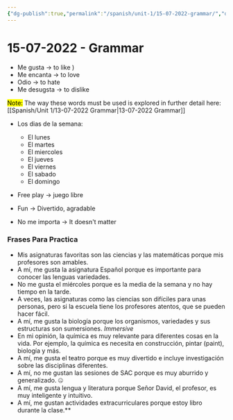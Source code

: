 ```yaml
---
{"dg-publish":true,"permalink":"/spanish/unit-1/15-07-2022-grammar/","dgHomeLink":true,"dgPassFrontmatter":true}
---
```


# 15-07-2022 - Grammar
- Me gusta → to like )
- Me encanta → to love
- Odio → to hate
- Me desugsta → to dislike

<mark class="Blue">Note:</mark> The way these words must be used is explored in further detail here: [[Spanish/Unit 1/13-07-2022 Grammar|13-07-2022 Grammar]]

- Los dias de la semana:
	- El lunes
	- El martes
	- El miercoles
	- El jueves
	- El viernes 
	- El sabado
	- El domingo

- Free play → juego libre
- Fun → Divertido, agradable
- No me importa → It doesn't matter
### Frases Para Practica

- Mis asignaturas favoritas son las ciencias y las matemáticas porque mis profesores son amables.
- A mí, me gusta la asignatura Español porque es importante para conocer las lenguas variedades. 
- No me gusta el miércoles porque es la media de la semana y no hay tiempo en la tarde. 
- A veces, las asignaturas como las ciencias son difíciles para unas personas, pero si la escuela tiene los profesores atentos, que se pueden hacer fácil. 
- A mí, me gusta la biología porque los organismos, variedades y sus estructuras son sumersiones. *Immersive*
- En mi opinión, la química es muy relevante para diferentes cosas en la vida. Por ejemplo, la química es necesita en construcción, pintar (paint), biología y más. 
- A mí, me gusta el teatro porque es muy divertido e incluye investigación sobre las disciplinas diferentes.
- A mí, no me gustan las sesiones de SAC porque es muy aburrido y generalizado. 🤐
- A mí, me gusta lengua y literatura porque Señor David, el profesor, es muy inteligente y intuitivo.
- A mí, me gustan actividades extracurriculares porque estoy libro durante la clase.**